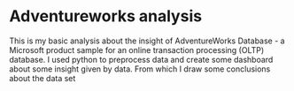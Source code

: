 # Adventureworks analysis
This is my basic analysis about the insight of AdventureWorks Database - a Microsoft product sample for an online transaction processing (OLTP) database.
I used python to preprocess data and create some dashboard about some insight given by data. From which I draw some conclusions about the data set
